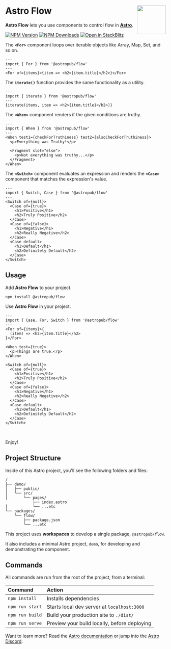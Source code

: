 # Astro Flow <img src="https://jonneal.dev/astro-logo.svg" alt="" width="90" height="90" align="right">

**Astro Flow** lets you use components to control flow in **[Astro](https://astro.build)**.

[![NPM Version][npm-img]][npm-url]
[![NPM Downloads][download-img]][download-url]
[![Open in StackBlitz][stackblitz-img]][stackblitz-url]

The **`<For>`** component loops over iterable objects like Array, Map, Set, and so on.

```astro
---
import { For } from '@astropub/flow'
---
<For of={items}>{item => <h2>{item.title}</h2>}</For>
```

The **`iterate()`** function provides the same functionality as a utility.

```astro
---
import { iterate } from '@astropub/flow'
---
{iterate(items, item => <h2>{item.title}</h2>)}
```

The **`<When>`** component renders if the given conditions are truthy.

```astro
---
import { When } from '@astropub/flow'
---
<When test1={checkForTruthiness} test2={alsoCheckForTruthiness}>
  <p>Everything was Truthy!</p>

  <Fragment slot="else">
    <p>Not everything was truthy...</p>
  </Fragment>
</When>
```

The **`<Switch>`** component evaluates an expression and renders the **`<Case>`** component that matches the expression's value.

```astro
---
import { Switch, Case } from '@astropub/flow'
---
<Switch of={null}>
  <Case of={true}>
    <h1>Positive</h1>
    <h2>Truly Positive</h2>
  </Case>
  <Case of={false}>
    <h1>Negative</h1>
    <h2>Really Negative</h2>
  </Case>
  <Case default>
    <h1>Default</h1>
    <h2>Definitely Default</h2>
  </Case>
</Switch>
```

## Usage

Add **Astro Flow** to your project.

```shell
npm install @astropub/flow
```

Use **Astro Flow** in your project.

```astro
---
import { Case, For, Switch } from '@astropub/flow'
---
<For of={items}>{
  (item) => <h2>{item.title}</h2>
}</For>

<When test={true}>
  <p>Things are true.</p>
</When>

<Switch of={null}>
  <Case of={true}>
    <h1>Positive</h1>
    <h2>Truly Positive</h2>
  </Case>
  <Case of={false}>
    <h1>Negative</h1>
    <h2>Really Negative</h2>
  </Case>
  <Case default>
    <h1>Default</h1>
    <h2>Definitely Default</h2>
  </Case>
</Switch>
```

<br />

Enjoy!

## Project Structure

Inside of this Astro project, you'll see the following folders and files:

```
/
├── demo/
│   ├── public/
│   └── src/
│       └── pages/
            ├── index.astro
│           └── ...etc
└── packages/
    └── flow/
        ├── package.json
        └── ...etc
```

This project uses **workspaces** to develop a single package, `@astropub/flow`.

It also includes a minimal Astro project, `demo`, for developing and demonstrating the component.

## Commands

All commands are run from the root of the project, from a terminal:

| Command         | Action                                       |
|:----------------|:---------------------------------------------|
| `npm install`   | Installs dependencies                        |
| `npm run start` | Starts local dev server at `localhost:3000`  |
| `npm run build` | Build your production site to `./dist/`      |
| `npm run serve` | Preview your build locally, before deploying |

Want to learn more?
Read the [Astro documentation][docs-url] or jump into the [Astro Discord][chat-url].

[chat-url]: https://astro.build/chat
[docs-url]: https://github.com/withastro/astro

[npm-img]: https://img.shields.io/npm/v/@astropub/flow?color=%23444&label=&labelColor=%23CB0000&logo=data:image/svg+xml;base64,PHN2ZyB4bWxucz0iaHR0cDovL3d3dy53My5vcmcvMjAwMC9zdmciIHZpZXdCb3g9IjE1MCAxNTAgNDAwIDQwMCIgZmlsbD0iI0ZGRiI+PHBhdGggZD0iTTE1MCA1NTBoMjAwVjI1MGgxMDB2MzAwaDEwMFYxNTBIMTUweiIvPjwvc3ZnPg==&style=for-the-badge
[npm-url]: https://www.npmjs.com/package/@astropub/flow
[stackblitz-img]: https://img.shields.io/badge/-Open%20in%20Stackblitz-%231374EF?color=%23444&labelColor=%231374EF&logo=data:image/svg+xml;base64,PHN2ZyB4bWxucz0iaHR0cDovL3d3dy53My5vcmcvMjAwMC9zdmciIHZpZXdCb3g9IjEwIDggMTIgMTgiIGhlaWdodD0iMTgiIGZpbGw9IiNGRkYiPjxwYXRoIGQ9Ik0xMCAxNy42aDUuMmwtMyA3LjRMMjIgMTQuNGgtNS4ybDMtNy40TDEwIDE3LjZaIi8+PC9zdmc+&style=for-the-badge
[stackblitz-url]: https://stackblitz.com/github/astro-community/flow
[download-url]: https://www.npmjs.com/package/@astropub/flow
[download-img]: https://img.shields.io/badge/dynamic/json?url=https://api.npmjs.org/downloads/point/last-week/@astropub/flow&query=downloads&label=⇓+week&color=%23444&labelColor=%23EEd100&style=for-the-badge

